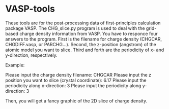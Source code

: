 # VASP-tools
These tools are for the post-processing data of first-principles calculation package VASP.
The CHG_slice.py program is used to deal with the grid-based charge density information from VASP.
You have to responce four answers to the program.
First is the filename for charge density (CHGCAR, CHGDIFF.vasp, or PARCHG...).
Second, the z-position (angstrom) of the atomic model you want to slice.
Third and forth are the periodicity of x- and y-direction, respectively.

Example:

Please input the charge density filename: CHGCAR
Please input the z position you want to slice (crystal coordinate): 6.17
Please input the periodicity along x-direction: 3
Please input the periodicity along y-direction: 3

Then, you will get a fancy graphic of the 2D slice of charge density.
